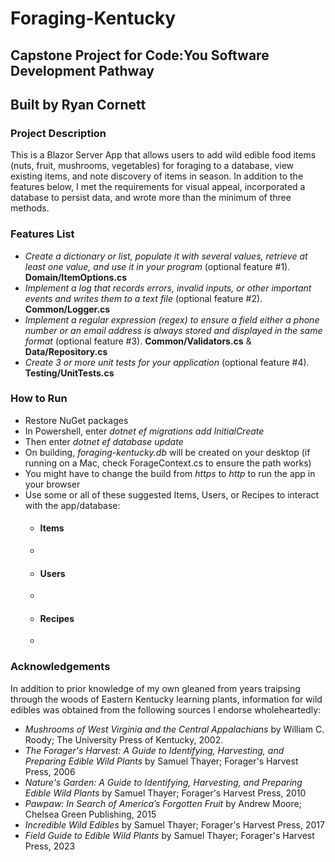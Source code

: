 # Foraging-Kentucky
## Capstone Project for Code:You Software Development Pathway

## Built by Ryan Cornett

### Project Description
This is a Blazor Server App that allows users to add wild edible food items (nuts, fruit, mushrooms, vegetables) for foraging to a database, view existing items, and note discovery of items in season. In addition to the features below, I met the requirements for visual appeal, incorporated a database to persist data, and wrote more than the minimum of three methods.

### Features List
 - *Create a dictionary or list, populate it with several values, retrieve at least one value, and use it in your program* (optional feature #1). **Domain/ItemOptions.cs**
 - *Implement a log that records errors, invalid inputs, or other important events and writes them to a text file* (optional feature #2). **Common/Logger.cs** 
 - *Implement a regular expression (regex) to ensure a field either a phone number or an email address is always stored and displayed in the same format* (optional feature #3). **Common/Validators.cs** & **Data/Repository.cs**
 - *Create 3 or more unit tests for your application* (optional feature #4). **Testing/UnitTests.cs** 

### How to Run 
 - Restore NuGet packages
 - In Powershell, enter *dotnet ef migrations add InitialCreate*
 - Then enter *dotnet ef database update* 
 - On building, *foraging-kentucky.db* will be created on your desktop (if running on a Mac, check ForageContext.cs to ensure the path works)
 - You might have to change the build from *https* to *http* to run the app in your browser
 - Use some or all of these suggested Items, Users, or Recipes to interact with the app/database:
    - #### Items
    - 
    - #### Users
    - 
    - #### Recipes 
    - 

### Acknowledgements 
In addition to prior knowledge of my own gleaned from years traipsing through the woods of Eastern Kentucky learning plants, information for wild edibles was obtained from the following sources I endorse wholeheartedly:
 - *Mushrooms of West Virginia and the Central Appalachians* by William C. Roody; The University Press of Kentucky, 2002. 
 - *The Forager's Harvest: A Guide to Identifying, Harvesting, and Preparing Edible Wild Plants* by Samuel Thayer; Forager's Harvest Press, 2006 
 - *Nature's Garden: A Guide to Identifying, Harvesting, and Preparing Edible Wild Plants* by Samuel Thayer; Forager's Harvest Press, 2010 
 - *Pawpaw: In Search of America’s Forgotten Fruit* by Andrew Moore; Chelsea Green Publishing, 2015 
 - *Incredible Wild Edibles* by Samuel Thayer; Forager's Harvest Press, 2017 
 - *Field Guide to Edible Wild Plants* by Samuel Thayer; Forager's Harvest Press, 2023 
